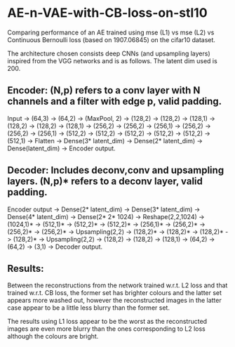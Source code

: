 # AE-n-VAE-with-CB-loss-on-stl10
Comparing performance of an AE trained using mse (L1) vs mse (L2) vs Continuous Bernoulli loss (based on 1907.06845) on the cifar10 dataset. 

The architecture chosen consists deep CNNs (and upsampling layers) inspired from the VGG networks and is as follows. The latent dim used is 200.

## Encoder:  (N,p) refers to a conv layer with N channels and a filter with edge p, valid padding.

Input -> (64,3) -> (64,2) -> (MaxPool, 2) -> (128,2) -> (128,2) -> (128,1) -> (128,2) -> (128,2) -> (128,1) -> (256,2) -> (256,2) -> (256,1) -> (256,2) -> (256,2) -> (256,1) -> (512,2) -> (512,2) -> (512,2) -> (512,2) -> (512,2) -> (512,1) -> Flatten -> Dense(3* latent_dim) -> Dense(2* latent_dim) -> Dense(latent_dim) -> Encoder output.

## Decoder: Includes deconv,conv and upsampling layers. (N,p)* refers to a deconv layer, valid padding.

Encoder output -> Dense(2* latent_dim) -> Dense(3* latent_dim) -> Dense(4* latent_dim) -> Dense(2* 2* 1024) -> Reshape(2,2,1024) -> (1024,1)* -> (512,1)* -> (512,2)* -> (512,2)* -> (256,1)* -> (256,2)* -> (256,2)* -> (256,2)* -> Upsampling(2,2) -> (128,2)* -> (128,2)* -> (128,2)* -> (128,2)* -> Upsampling(2,2) -> (128,2) -> (128,2) -> (128,1) -> (64,2) -> (64,2) -> (3,1) -> Decoder output.

## Results:

Between the reconstructions from the network trained w.r.t. L2 loss and that trained w.r.t. CB loss, the former set has brighter colours and the latter set appears more washed out, however the reconstructed images in the latter case appear to be a little less blurry than the former set. 

The results using L1 loss appear to be the worst as the reconstructed images are even more blurry than the ones corresponding to L2 loss although the colours are bright. 

